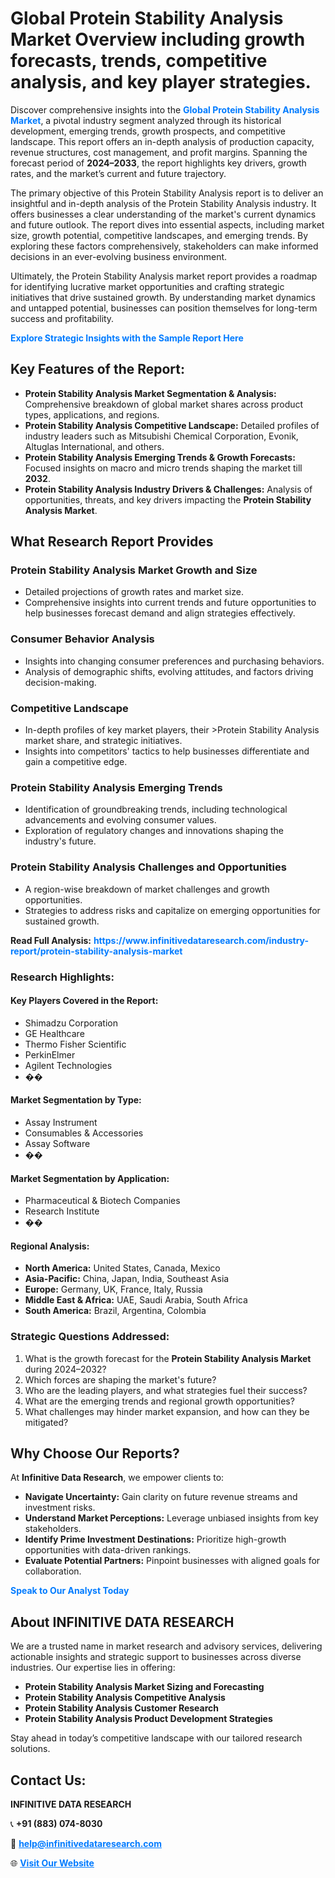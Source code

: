 <h1>Global Protein Stability Analysis Market Overview including growth forecasts, trends, competitive analysis, and key player strategies.</h1>
<p>
Discover comprehensive insights into the 
<a href="https://www.infinitivedataresearch.com/industry-report/protein-stability-analysis-market" rel="dofollow" style="color: #007BFF; text-decoration: none;"><strong>Global Protein Stability Analysis Market</strong></a>, a pivotal industry segment analyzed through its historical development, emerging trends, growth prospects, and competitive landscape. This report offers an in-depth analysis of production capacity, revenue structures, cost management, and profit margins. Spanning the forecast period of <strong>2024–2033</strong>, the report highlights key drivers, growth rates, and the market’s current and future trajectory.
</p>
<p>
The primary objective of this Protein Stability Analysis report is to deliver an insightful and in-depth analysis of the Protein Stability Analysis industry. It offers businesses a clear understanding of the market's current dynamics and future outlook. The report dives into essential aspects, including market size, growth potential, competitive landscapes, and emerging trends. By exploring these factors comprehensively, stakeholders can make informed decisions in an ever-evolving business environment.
</p>
<p>
Ultimately, the Protein Stability Analysis market report provides a roadmap for identifying lucrative market opportunities and crafting strategic initiatives that drive sustained growth. By understanding market dynamics and untapped potential, businesses can position themselves for long-term success and profitability.
</p>
<p>
<a href="https://www.infinitivedataresearch.com/request-sample/reportId=109418" style="color: #007BFF; text-decoration: none;"><strong>Explore Strategic Insights with the Sample Report Here</strong></a>
</p>

<h2>Key Features of the Report:</h2>
<ul>
<li><strong>Protein Stability Analysis Market Segmentation & Analysis:</strong> Comprehensive breakdown of global market shares across product types, applications, and regions.</li>
<li><strong>Protein Stability Analysis Competitive Landscape:</strong> Detailed profiles of industry leaders such as Mitsubishi Chemical Corporation, Evonik, Altuglas International, and others.</li>
<li><strong>Protein Stability Analysis Emerging Trends & Growth Forecasts:</strong> Focused insights on macro and micro trends shaping the market till <strong>2032</strong>.</li>
<li><strong>Protein Stability Analysis Industry Drivers & Challenges:</strong> Analysis of opportunities, threats, and key drivers impacting the <strong>Protein Stability Analysis Market</strong>.</li>
</ul>

<h2>What Research Report Provides</h2>
<h3>Protein Stability Analysis Market Growth and Size</h3>
<ul>
<li>Detailed projections of growth rates and market size.</li>
<li>Comprehensive insights into current trends and future opportunities to help businesses forecast demand and align strategies effectively.</li>
</ul>

<h3>Consumer Behavior Analysis</h3>
<ul>
<li>Insights into changing consumer preferences and purchasing behaviors.</li>
<li>Analysis of demographic shifts, evolving attitudes, and factors driving decision-making.</li>
</ul>

<h3>Competitive Landscape</h3>
<ul>
<li>In-depth profiles of key market players, their >Protein Stability Analysis market share, and strategic initiatives.</li>
<li>Insights into competitors' tactics to help businesses differentiate and gain a competitive edge.</li>
</ul>

<h3>Protein Stability Analysis Emerging Trends</h3>
<ul>
<li>Identification of groundbreaking trends, including technological advancements and evolving consumer values.</li>
<li>Exploration of regulatory changes and innovations shaping the industry's future.</li>
</ul>

<h3>Protein Stability Analysis Challenges and Opportunities</h3>
<ul>
<li>A region-wise breakdown of market challenges and growth opportunities.</li>
<li>Strategies to address risks and capitalize on emerging opportunities for sustained growth.</li>
</ul>
<p><strong>Read Full Analysis:</strong> <a href="https://www.infinitivedataresearch.com/industry-report/protein-stability-analysis-market" rel="dofollow" style="color: #007BFF; text-decoration: none;"><strong>https://www.infinitivedataresearch.com/industry-report/protein-stability-analysis-market</strong></a></p>
<h3>Research Highlights:</h3>
<h4>Key Players Covered in the Report:</h4>
<ul><li>Shimadzu Corporation</li><li>GE Healthcare</li><li>Thermo Fisher Scientific</li><li>PerkinElmer</li><li>Agilent Technologies</li><li>��</li></ul>
<h4>Market Segmentation by Type:</h4>
<ul><li>Assay Instrument</li><li>Consumables &amp; Accessories</li><li>Assay Software</li><li>��</li></ul>
<h4>Market Segmentation by Application:</h4>
<ul><li>Pharmaceutical &amp; Biotech Companies</li><li>Research Institute</li><li>��</li></ul>

<h4>Regional Analysis:</h4>
<ul>
<li><strong>North America:</strong> United States, Canada, Mexico</li>
<li><strong>Asia-Pacific:</strong> China, Japan, India, Southeast Asia</li>
<li><strong>Europe:</strong> Germany, UK, France, Italy, Russia</li>
<li><strong>Middle East & Africa:</strong> UAE, Saudi Arabia, South Africa</li>
<li><strong>South America:</strong> Brazil, Argentina, Colombia</li>
</ul>

<h3>Strategic Questions Addressed:</h3>
<ol>
<li>What is the growth forecast for the <strong>Protein Stability Analysis Market</strong> during 2024–2032?</li>
<li>Which forces are shaping the market's future?</li>
<li>Who are the leading players, and what strategies fuel their success?</li>
<li>What are the emerging trends and regional growth opportunities?</li>
<li>What challenges may hinder market expansion, and how can they be mitigated?</li>
</ol>

<h2>Why Choose Our Reports?</h2>
<p>At <strong>Infinitive Data Research</strong>, we empower clients to:</p>
<ul>
<li><strong>Navigate Uncertainty:</strong> Gain clarity on future revenue streams and investment risks.</li>
<li><strong>Understand Market Perceptions:</strong> Leverage unbiased insights from key stakeholders.</li>
<li><strong>Identify Prime Investment Destinations:</strong> Prioritize high-growth opportunities with data-driven rankings.</li>
<li><strong>Evaluate Potential Partners:</strong> Pinpoint businesses with aligned goals for collaboration.</li>
</ul>
<p><a href="https://www.infinitivedataresearch.com/industry-report/protein-stability-analysis-market" rel="dofollow" style="color: #007BFF; text-decoration: none;"><strong>Speak to Our Analyst Today</strong></a></p>

<h2>About INFINITIVE DATA RESEARCH</h2>
<p>We are a trusted name in market research and advisory services, delivering actionable insights and strategic support to businesses across diverse industries. Our expertise lies in offering:</p>
<ul>
<li><strong>Protein Stability Analysis Market Sizing and Forecasting</strong></li>
<li><strong>Protein Stability Analysis Competitive Analysis</strong></li>
<li><strong>Protein Stability Analysis Customer Research</strong></li>
<li><strong>Protein Stability Analysis Product Development Strategies</strong></li>
</ul>
<p>Stay ahead in today’s competitive landscape with our tailored research solutions.</p>

<h2>Contact Us:</h2>
<p><strong>INFINITIVE DATA RESEARCH</strong></p>
<p>📞 <strong>+91 (883) 074-8030</strong></p>
<p>📧 <strong><a href="mailto:help@infinitivedataresearch.com" style="color: #007BFF;">help@infinitivedataresearch.com</a></strong></p>
<p>🌐 <strong><a href="https://www.infinitivedataresearch.com" rel="dofollow" style="color: #007BFF;">Visit Our Website</a></strong></p>